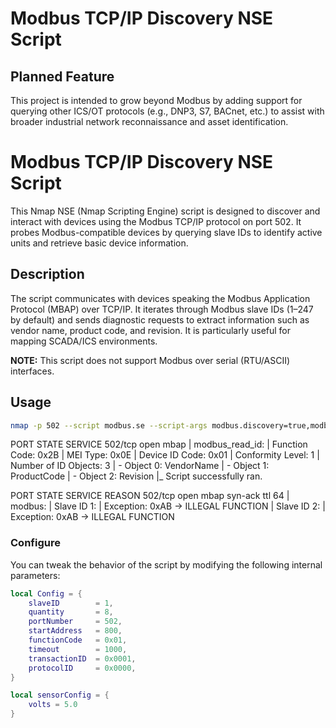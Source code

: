 # Modbus TCP/IP Discovery NSE Script

## Planned Feature  
This project is intended to grow beyond Modbus by adding support for querying other ICS/OT protocols (e.g., DNP3, S7, BACnet, etc.) to assist with broader industrial network reconnaissance and asset identification.

# Modbus TCP/IP Discovery NSE Script

This Nmap NSE (Nmap Scripting Engine) script is designed to discover and interact with devices using the Modbus TCP/IP protocol on port 502. It probes Modbus-compatible devices by querying slave IDs to identify active units and retrieve basic device information.

## Description

The script communicates with devices speaking the Modbus Application Protocol (MBAP) over TCP/IP. It iterates through Modbus slave IDs (1–247 by default) and sends diagnostic requests to extract information such as vendor name, product code, and revision. It is particularly useful for mapping SCADA/ICS environments.

**NOTE:** This script does not support Modbus over serial (RTU/ASCII) interfaces.

## Usage

```bash
nmap -p 502 --script modbus.se --script-args modbus.discovery=true,modbus.aggressive=true <target>
```

PORT    STATE SERVICE
502/tcp open  mbap
| modbus_read_id:
|   Function Code: 0x2B
|   MEI Type: 0x0E
|   Device ID Code: 0x01
|   Conformity Level: 1
|   Number of ID Objects: 3
|   - Object 0: VendorName
|   - Object 1: ProductCode
|   - Object 2: Revision
|_  Script successfully ran.

PORT    STATE SERVICE REASON
502/tcp open  mbap    syn-ack ttl 64
| modbus: 
|   Slave ID 1:
|   Exception: 0xAB -> ILLEGAL FUNCTION
|   Slave ID 2:
|   Exception: 0xAB -> ILLEGAL FUNCTION

### Configure

You can tweak the behavior of the script by modifying the following internal parameters:

```lua
local Config = {
    slaveID        = 1,
    quantity       = 8,
    portNumber     = 502,
    startAddress   = 800,
    functionCode   = 0x01,
    timeout        = 1000,
    transactionID  = 0x0001,
    protocolID     = 0x0000,
}

local sensorConfig = {
    volts = 5.0
}
```